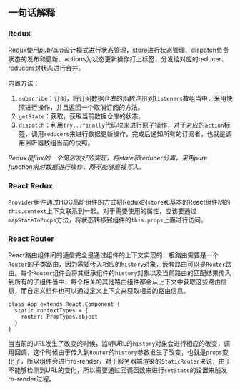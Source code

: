 ## 一句话解释

### Redux

Redux使用*pub/sub*设计模式进行状态管理，store进行状态管理、dispatch负责状态的发布和更新、actions为状态更新操作打上标签，分发给对应的reducer、reducers对状态进行合并。

内置方法：

1. `subscribe`：订阅，将订阅数据仓库的函数注册到`listeners`数组当中，采用快照进行操作，并且返回一个取消订阅的方法。
2. `getState`：获取，获取当前数据仓库的状态。
3. `dispatch`：利用`try...finally`代码块来进行原子操作，对于对应的`action`标签，调用`reducers`来进行数据更新操作，完成后通知所有的订阅者，也就是调用监听器数组当前的快照。

*Redux是flux的一个简洁友好的实现，将state和reducer分离，采用pure function来对数据进行操作，而不能够直接写入。*

### React Redux

`Provider`组件通过HOC高阶组件的方式将Redux的`store`和基本的React组件树的`this.context`上下文联系到一起。对于需要使用的属性，应该要通过`mapStateToProps`方法，将状态转移到组件的`this.props`上面进行访问。

### React Router

React路由组件间的通信完全是通过组件的上下文实现的，根路由需要是一个`Router`的子类路由，因为需要传入相应的`history`对象，嵌套路由可以是`Router`路由。每个`Router`组件会将其继承组件的`history`对象以及当前路由的匹配结果传入到所有的子组件当中，每个相关的其他路由组件都会从上下文中获取这些路由信息，而自定义组件也可以通过定义上下文来获取相关的路由信息。

```react
class App extends React.Component {
  static contextTypes = {
    router: PropTypes.object
  }
}
```

当当前的URL发生了改变的时候，监听URL的`history`对象会进行相应的改变，调用回调，这个时候由于传入到`Router`的`history`参数发生了改变，也就是`props`变化了，所以组件会进行re-render，对于服务器端渲染的`StaticRouter`来说，由于不能够检测到URL的变化，所以需要通过回调函数来进行`setState`的设置来触发re-render过程。

